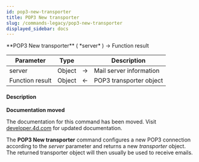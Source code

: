 ```yaml
---
id: pop3-new-transporter
title: POP3 New transporter
slug: /commands-legacy/pop3-new-transporter
displayed_sidebar: docs
---
```


<!--REF #_command_.POP3 New transporter.Syntax-->**POP3 New transporter** ( *server* ) -> Function result<!-- END REF-->
<!--REF #_command_.POP3 New transporter.Params-->
| Parameter | Type |  | Description |
| --- | --- | --- | --- |
| server | Object | &rarr; | Mail server information |
| Function result | Object | &larr; | POP3 transporter object |

<!-- END REF-->

#### Description 



**Documentation moved**

The documentation for this command has been moved. Visit [developer.4d.com](https://developer.4d.com/docs/API/POP3TransporterClass.html#pop3-new-transporter) for updated documentation.

The **POP3 New transporter** command configures a new POP3 connection according to the *server* parameter and returns a new *transporter* object. The returned transporter object will then usually be used to receive emails.
